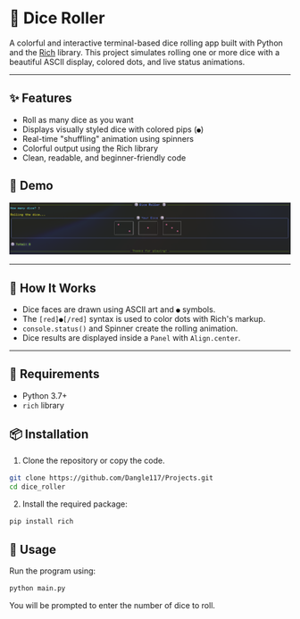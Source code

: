 # 🎲 Dice Roller

A colorful and interactive terminal-based dice rolling app built with Python and the [Rich](https://github.com/Textualize/rich) library. This project simulates rolling one or more dice with a beautiful ASCII display, colored dots, and live status animations.

---

## ✨ Features

- Roll as many dice as you want
- Displays visually styled dice with colored pips (`●`)
- Real-time "shuffling" animation using spinners
- Colorful output using the Rich library
- Clean, readable, and beginner-friendly code

## 📸 Demo

![output](example_output/output_1.png)

---

## 🧠 How It Works

- Dice faces are drawn using ASCII art and `●` symbols.
- The `[red]●[/red]` syntax is used to color dots with Rich's markup.
- `console.status()` and Spinner create the rolling animation.
- Dice results are displayed inside a `Panel` with `Align.center`.

---

## 🔨 Requirements

- Python 3.7+
- `rich` library

## 📦 Installation

1. Clone the repository or copy the code.

```bash
git clone https://github.com/Dangle117/Projects.git
cd dice_roller
```

2. Install the required package:

```bash
pip install rich
```

## 🚀 Usage
Run the program using:

```bash
python main.py
```

You will be prompted to enter the number of dice to roll.

